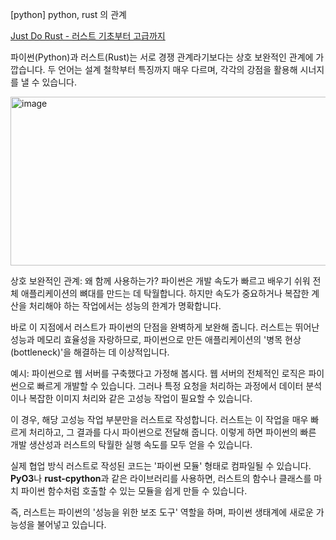 [python] python, rust 의 관계


[Just Do Rust - 러스트 기초부터 고급까지](https://wikidocs.net/book/16747)

파이썬(Python)과 러스트(Rust)는 서로 경쟁 관계라기보다는 상호 보완적인 관계에 가깝습니다. 두 언어는 설계 철학부터 특징까지 매우 다르며, 각각의 강점을 활용해 시너지를 낼 수 있습니다.

<img width="521" height="270" alt="image" src="https://github.com/user-attachments/assets/56ae0850-bd24-4f69-b397-547c96f35d13" />



상호 보완적인 관계: 왜 함께 사용하는가?
파이썬은 개발 속도가 빠르고 배우기 쉬워 전체 애플리케이션의 뼈대를 만드는 데 탁월합니다. 하지만 속도가 중요하거나 복잡한 계산을 처리해야 하는 작업에서는 성능의 한계가 명확합니다.



바로 이 지점에서 러스트가 파이썬의 단점을 완벽하게 보완해 줍니다. 러스트는 뛰어난 성능과 메모리 효율성을 자랑하므로, 파이썬으로 만든 애플리케이션의 '병목 현상(bottleneck)'을 해결하는 데 이상적입니다.



예시:
파이썬으로 웹 서버를 구축했다고 가정해 봅시다. 웹 서버의 전체적인 로직은 파이썬으로 빠르게 개발할 수 있습니다. 그러나 특정 요청을 처리하는 과정에서 데이터 분석이나 복잡한 이미지 처리와 같은 고성능 작업이 필요할 수 있습니다.

이 경우, 해당 고성능 작업 부분만을 러스트로 작성합니다. 러스트는 이 작업을 매우 빠르게 처리하고, 그 결과를 다시 파이썬으로 전달해 줍니다. 이렇게 하면 파이썬의 빠른 개발 생산성과 러스트의 탁월한 실행 속도를 모두 얻을 수 있습니다.





실제 협업 방식
러스트로 작성된 코드는 '파이썬 모듈' 형태로 컴파일될 수 있습니다. **PyO3**나 **rust-cpython**과 같은 라이브러리를 사용하면, 러스트의 함수나 클래스를 마치 파이썬 함수처럼 호출할 수 있는 모듈을 쉽게 만들 수 있습니다.



즉, 러스트는 파이썬의 '성능을 위한 보조 도구' 역할을 하며, 파이썬 생태계에 새로운 가능성을 불어넣고 있습니다.


